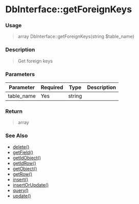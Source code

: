 
# DbInterface::getForeignKeys 

### Usage

> array DbInterface::getForeignKeys(string $table_name)

### Description

> Get foreign keys

### Parameters

Parameter | Required | Type | Description
------------- |------------- |------------- |------------- 
table_name | Yes | string |

### Return
> array 
### See Also

* [delete()](delete.md)
* [getField()](getfield.md)
* [getIdObject()](getidobject.md)
* [getIdRow()](getidrow.md)
* [getObject()](getobject.md)
* [getRow()](getrow.md)
* [insert()](insert.md)
* [insertOrUpdate()](insertorupdate.md)
* [query()](query.md)
* [update()](update.md)


